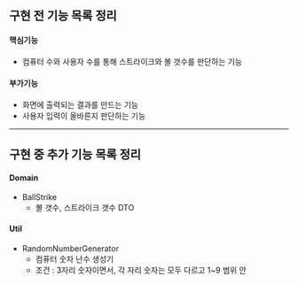## 구현 전 기능 목록 정리
#### 핵심기능
* 컴퓨터 수와 사용자 수를 통해 스트라이크와 볼 갯수를 판단하는 기능

#### 부가기능
* 화면에 출력되는 결과를 만드는 기능
* 사용자 입력이 올바른지 판단하는 기능
- - -
## 구현 중 추가 기능 목록 정리
#### Domain
* BallStrike
  * 볼 갯수, 스트라이크 갯수 DTO

#### Util
* RandomNumberGenerator
  * 컴퓨터 숫자 난수 생성기
  * 조건 : 3자리 숫자이면서, 각 자리 숫자는 모두 다르고 1~9 범위 안
